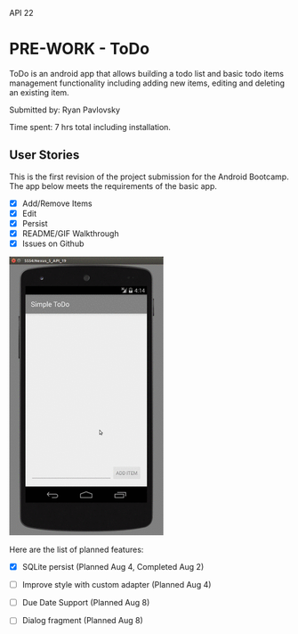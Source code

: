 API 22
# PRE-WORK - ToDo

ToDo is an android app that allows building a todo list and basic todo items management functionality including adding new items, editing and deleting an existing item.

Submitted by: Ryan Pavlovsky

Time spent: 7 hrs total including installation.

## User Stories

This is the first revision of the project submission for the Android Bootcamp. The app below meets the requirements of the basic app. 
- [x] Add/Remove Items
- [x] Edit
- [x] Persist
- [x] README/GIF Walkthrough
- [x] Issues on Github

![demo gif](https://github.com/rtpavlovsk21/AndroidPrework/blob/master/figures/demo.gif)

Here are the list of planned features:
- [X] SQLite persist (Planned Aug 4, Completed Aug 2)
- [ ] Improve style with custom adapter (Planned Aug 4)
- [ ] Due Date Support (Planned Aug 8)
- [ ] Dialog fragment (Planned Aug 8) 

